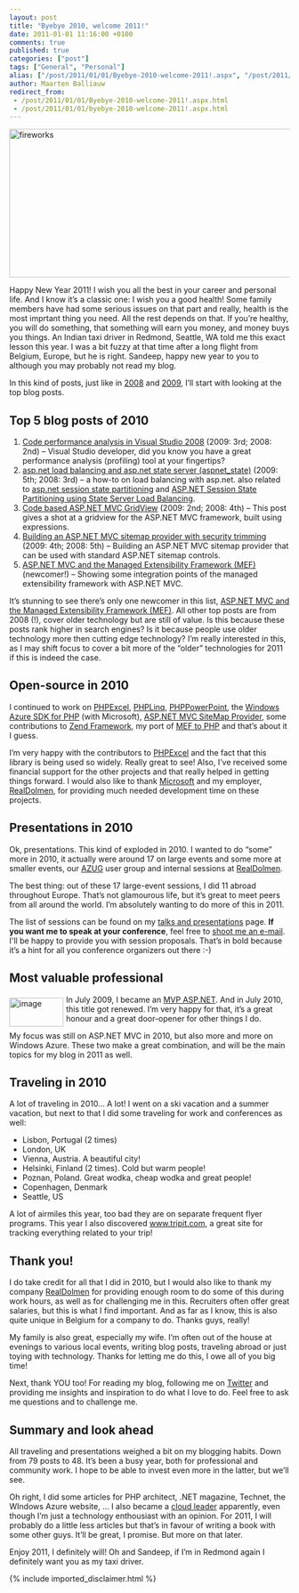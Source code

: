 ```yaml
---
layout: post
title: "Byebye 2010, welcome 2011!"
date: 2011-01-01 11:16:00 +0100
comments: true
published: true
categories: ["post"]
tags: ["General", "Personal"]
alias: ["/post/2011/01/01/Byebye-2010-welcome-2011!.aspx", "/post/2011/01/01/byebye-2010-welcome-2011!.aspx"]
author: Maarten Balliauw
redirect_from:
 - /post/2011/01/01/Byebye-2010-welcome-2011!.aspx.html
 - /post/2011/01/01/byebye-2010-welcome-2011!.aspx.html
---
```

<p><img style="background-image: none; border-bottom: 0px; border-left: 0px; padding-left: 0px; padding-right: 0px; display: inline; border-top: 0px; border-right: 0px; padding-top: 0px" title="fireworks" src="/images/fireworks.jpg" border="0" alt="fireworks" width="736" height="267" /></p>
<p>Happy New Year 2011! I wish you all the best in your career and personal life. And I know it&rsquo;s a classic one: I wish you a good health! Some family members have had some serious issues on that part and really, health is the most imprtant thing you need. All the rest depends on that. If you&rsquo;re healthy, you will do something, that something will earn you money, and money buys you things. An Indian taxi driver in Redmond, Seattle, WA told me this exact lesson this year. I was a bit fuzzy at that time after a long flight from Belgium, Europe, but he is right. Sandeep, happy new year to you to although you may probably not read my blog.</p>
<p>In this kind of posts, just like in <a href="/post/2008/12/31/Top-blog-posts-in-2008.aspx" target="_blank">2008</a> and <a href="/post/2010/01/04/Byebye-2009-welcome-2010!.aspx" target="_blank">2009</a>, I&rsquo;ll start with looking at the top blog posts.</p>
<h2>Top 5 blog posts of 2010</h2>
<ol>
<li><a href="/post/2008/02/07/code-performance-analysis-in-visual-studio-2008.aspx">Code performance analysis in Visual Studio 2008</a> (2009: 3rd; 2008: 2nd) &ndash; Visual Studio developer, did you know you have a great performance analysis (profiling) tool at your fingertips? </li>
<li><a href="/post/2007/11/22/aspnet-load-balancing-and-aspnet-state-server-(aspnet_state).aspx">asp.net load balancing and asp.net state server (aspnet_state)</a> (2009: 5th; 2008: 3rd) &ndash; a how-to on load balancing with asp.net. also related to <a href="/post/2008/01/23/aspnet-session-state-partitioning.aspx">asp.net session state partitioning</a> and <a href="/post/2008/01/24/aspnet-session-state-partitioning-using-state-server-load-balancing.aspx">ASP.NET Session State Partitioning using State Server Load Balancing</a>. </li>
<li><a href="/post/2008/06/04/code-based-aspnet-mvc-gridview.aspx">Code based ASP.NET MVC GridView</a> (2009: 2nd; 2008: 4th) &ndash; This post gives a shot at a gridview for the ASP.NET MVC framework, built using expressions. </li>
<li><a href="/post/2008/08/29/building-an-aspnet-mvc-sitemap-provider-with-security-trimming.aspx">Building an ASP.NET MVC sitemap provider with security trimming</a> (2009: 4th; 2008: 5th) &ndash; Building an ASP.NET MVC sitemap provider that can be used with standard ASP.NET sitemap controls. </li>
<li><a href="/post/2009/04/21/aspnet-mvc-and-the-managed-extensibility-framework-(mef).aspx" target="_blank">ASP.NET MVC and the Managed Extensibility Framework (MEF)</a> (newcomer!) &ndash; Showing some integration points of the managed extensibility framework with ASP.NET MVC.</li>
</ol>
<p>It&rsquo;s stunning to see there&rsquo;s only one newcomer in this list, <a href="/post/2009/04/21/ASPNET-MVC-and-the-Managed-Extensibility-Framework-(MEF).aspx" target="_blank">ASP.NET MVC and the Managed Extensibility Framework (MEF)</a>. All other top posts are from 2008 (!), cover older technology but are still of value. Is this because these posts rank higher in search engines? Is it because people use older technology more then cutting edge technology? I&rsquo;m really interested in this, as I may shift focus to cover a bit more of the &ldquo;older&rdquo; technologies for 2011 if this is indeed the case.</p>
<h2>Open-source in 2010</h2>
<p>I continued to work on <a href="http://www.phpexcel.net">PHPExcel</a>, <a href="http://www.phplinq.net">PHPLinq</a>, <a href="http://phppowerpoint.codeplex.com">PHPPowerPoint</a>, the <a href="http://phpazure.codeplex.com">Windows Azure SDK for PHP</a> (with Microsoft), <a href="http://mvcsitemap.codeplex.com">ASP.NET MVC SiteMap Provider</a>, some contributions to <a href="http://framework.zend.com">Zend Framework</a>, my port of <a href="/post/2009/12/02/PHP-Managed-Extensibility-Framework-e28093-PHPMEF.aspx">MEF to PHP</a> and that&rsquo;s about it I guess.</p>
<p>I&rsquo;m very happy with the contributors to <a href="http://www.phpexcel.net">PHPExcel</a> and the fact that this library is being used so widely. Really great to see! Also, I&rsquo;ve received some financial support for the other projects and that really helped in getting things forward. I would also like to thank <a href="http://www.microsoft.com" target="_blank">Microsoft</a> and my employer, <a href="http://www.realdolmen.com" target="_blank">RealDolmen</a>, for providing much needed development time on these projects.</p>
<h2>Presentations in 2010</h2>
<p>Ok, presentations. This kind of exploded in 2010. I wanted to do &ldquo;some&rdquo; more in 2010, it actually were around 17 on large events and some more at smaller events, our <a href="http://www.azug.be">AZUG</a> user group and internal sessions at <a href="http://www.realdolmen.com">RealDolmen</a>.</p>
<p>The best thing: out of these 17 large-event sessions, I did 11 abroad throughout Europe. That&rsquo;s not glamourous life, but it&rsquo;s great to meet peers from all around the world. I&rsquo;m absolutely wanting to do more of this in 2011.</p>
<p>The list of sessions can be found on my <a href="/page/Talks-Presentations.aspx">talks and presentations</a> page. <strong>If you want me to speak at your conference</strong>, feel free to <a href="/contact.aspx">shoot me an e-mail</a>. I'll be happy to provide you with session proposals. That&rsquo;s in bold because it&rsquo;s a hint for all you conference organizers out there :-)</p>
<h2>Most valuable professional</h2>
<p><img style="margin: 5px 5px 0px 0px" title="image" src="/images/image_29.png" border="0" alt="image" width="97" height="52" align="left" /> In July 2009, I became an <a href="https://mvp.support.microsoft.com/profile/Maarten.Balliauw">MVP ASP.NET</a>. And in July 2010, this title got renewed. I&rsquo;m very happy for that, it&rsquo;s a great honour and a great door-opener for other things I do.</p>
<p>My focus was still on ASP.NET MVC in 2010, but also more and more on Windows Azure. These two make a great combination, and will be the main topics for my blog in 2011 as well.</p>
<h2>Traveling in 2010</h2>
<p>A lot of traveling in 2010&hellip; A lot! I went on a ski vacation and a summer vacation, but next to that I did some traveling for work and conferences as well:</p>
<ul>
<li>Lisbon, Portugal (2 times)</li>
<li>London, UK</li>
<li>Vienna, Austria. A beautiful city!</li>
<li>Helsinki, Finland (2 times). Cold but warm people!</li>
<li>Poznan, Poland. Great wodka, cheap wodka and great people!</li>
<li>Copenhagen, Denmark</li>
<li>Seattle, US</li>
</ul>
<p>A lot of airmiles this year, too bad they are on separate frequent flyer programs. This year I also discovered <a href="http://www.tripit.com">www.tripit.com</a>, a great site for tracking everything related to your trip!</p>
<h2>Thank you!</h2>
<p>I do take credit for all that I did in 2010, but I would also like to thank my company <a href="http://www.realdolmen.com">RealDolmen</a> for providing enough room to do some of this during work hours, as well as for challenging me in this. Recruiters often offer great salaries, but this is what I find important. And as far as I know, this is also quite unique in Belgium for a company to do. Thanks guys, really!</p>
<p>My family is also great, especially my wife. I&rsquo;m often out of the house at evenings to various local events, writing blog posts, traveling abroad or just toying with technology. Thanks for letting me do this, I owe all of you big time!</p>
<p>Next, thank YOU too! For reading my blog, following me on <a href="http://www.twitter.com/maartenballiauw">Twitter</a> and providing me insights and inspiration to do what I love to do. Feel free to ask me questions and to challenge me.</p>
<h2>Summary and look ahead</h2>
<p>All traveling and presentations weighed a bit on my blogging habits. Down from 79 posts to 48. It&rsquo;s been a busy year, both for professional and community work. I hope to be able to invest even more in the latter, but we&rsquo;ll see.</p>
<p>Oh right, I did some articles for PHP architect, .NET magazine, Technet, the WIndows Azure website, &hellip; I also became a <a href="http://blogs.msdn.com/b/windowsazure/archive/2010/12/14/thought-leaders-in-the-cloud-talking-with-maarten-balliauw-technical-consultant-at-realdomen-and-windows-azure-expert.aspx">cloud leader</a> apparently, even though I&rsquo;m just a technology enthousiast with an opinion. For 2011, I will probably do a little less articles but that&rsquo;s in favour of writing a book with some other guys. It&rsquo;ll be great, I promise. But more on that later.</p>
<p>Enjoy 2011, I definitely will! Oh and Sandeep, if I&rsquo;m in Redmond again I definitely want you as my taxi driver.</p>
{% include imported_disclaimer.html %}
